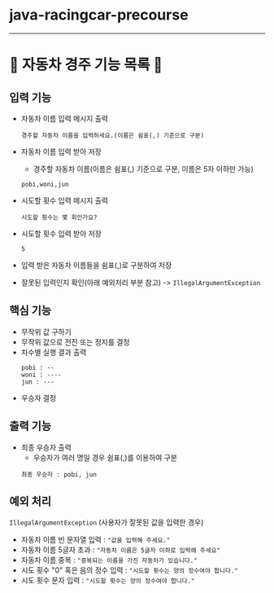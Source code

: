 # java-racingcar-precourse

---

<h1> 🚗 자동차 경주 기능 목록 🚗</h1>

## 입력 기능
- 자동차 이름 입력 메시지 출력
    ```
    경주할 자동차 이름을 입력하세요.(이름은 쉼표(,) 기준으로 구분)
    ```
  
- 자동차 이름 입력 받아 저장
    - 경주할 자동차 이름(이름은 쉼표(,) 기준으로 구분, 이름은 5자 이하만 가능)
    ```
    pobi,woni,jun
    ```
- 시도할 횟수 입력 메시지 출력
    ```
    시도할 횟수는 몇 회인가요?
    ```
  
- 시도할 횟수 입력 받아 저장
  ```
  5
  ```

- 입력 받은 자동차 이름들을 쉼표(,)로 구분하여 저장

- 잘못된 입력인지 확인(아래 예외처리 부분 참고) -> ```IllegalArgumentException```

## 핵심 기능
- 무작위 값 구하기
- 무작위 값으로 전진 또는 정지를 결정
- 차수별 실행 결과 출력
    ```
    pobi : --
    woni : ----
    jun : ---
    ```
- 우승자 결정
  
## 출력 기능
- 최종 우승자 출력
    - 우승자가 여러 명일 경우 쉼표(,)를 이용하여 구분
    ```
    최종 우승자 : pobi, jun
    ```

## 예외 처리
```IllegalArgumentException``` (사용자가 잘못된 값을 입력한 경우)
- 자동차 이름 빈 문자열 입력 : ```"값을 입력해 주세요."```
- 자동차 이름 5글자 초과 : ```"자동차 이름은 5글자 이하로 입력해 주세요"```
- 자동차 이름 중복 : ```"중복되는 이름을 가진 자동차가 있습니다."```
- 시도 횟수 "0" 혹은 음의 정수 입력 : ```"시도할 횟수는 양의 정수여야 합니다."```
- 시도 횟수 문자 입력 : ```"시도할 횟수는 양의 정수여야 합니다."```

